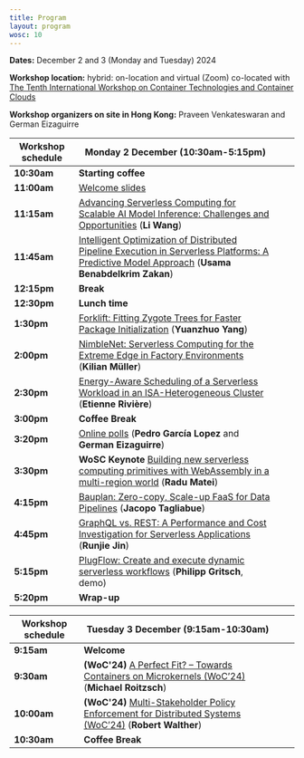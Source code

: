 ```yaml
---
title: Program 
layout: program
wosc: 10
---
```


**Dates:** December 2 and 3 (Monday and Tuesday) 2024

**Workshop location:** hybrid: on-location and virtual (Zoom) co-located with [The Tenth International Workshop on Container Technologies and Container Clouds](https://sites.google.com/view/woc24/home)

**Workshop organizers on site in Hong Kong:** Praveen Venkateswaran and German Eizaguirre

| Workshop schedule  | **Monday 2 December** (10:30am-5:15pm) | | |
| --- | --- | --- | --- |
| **10:30am** | **Starting coffee** | | |
| **11:00am** | [Welcome slides](./presentations/welcome-to-wosc10.pdf) | | |
| **11:15am** | [Advancing Serverless Computing for Scalable AI Model Inference: Challenges and Opportunities](./papers/p1) (**Li Wang**) | | |
| **11:45am** | [Intelligent Optimization of Distributed Pipeline Execution in Serverless Platforms: A Predictive Model Approach](./papers/p2) (**Usama Benabdelkrim Zakan**) | | |
| **12:15pm** | **Break** | | |
| **12:30pm** | **Lunch time** | | |
| **1:30pm** | [Forklift: Fitting Zygote Trees for Faster Package Initialization](./papers/p3) (**Yuanzhuo Yang**)| | |
| **2:00pm** | [NimbleNet: Serverless Computing for the Extreme Edge in Factory Environments](./papers/p4) (**Kilian Müller**) | | |
| **2:30pm** | [Energy-Aware Scheduling of a Serverless Workload in an ISA-Heterogeneous Cluster](./papers/p5) (**Etienne Rivière**)| | |
| **3:00pm** | **Coffee Break** | | |
| **3:20pm** | [Online polls](./presentations/wosc10-online-polls-results.pdf) (**Pedro García Lopez** and **German Eizaguirre**) | | |
| **3:30pm** | **WoSC Keynote** [Building new serverless computing primitives with WebAssembly in a multi-region world](./keynotes) (**Radu Matei**)| | |
| **4:15pm** | [Bauplan: Zero-copy, Scale-up FaaS for Data Pipelines](./papers/p6)  (**Jacopo Tagliabue**) | | |
| **4:45pm** | [GraphQL vs. REST: A Performance and Cost Investigation for Serverless Applications](./papers/p7) (**Runjie Jin**) | | |
| **5:15pm** | [PlugFlow: Create and execute dynamic serverless workflows](./demos/d1) (**Philipp Gritsch**, demo) | | |
| **5:20pm** | **Wrap-up** | | |

| Workshop schedule  | **Tuesday 3 December** (9:15am-10:30am) | | |
| --- | --- | --- | --- |
| **9:15am** | **Welcome** | | |
| **9:30am** | **(WoC'24)** [A Perfect Fit? – Towards Containers on Microkernels (WoC’24) ](./papers/p8) (**Michael Roitzsch**) | | |
| **10:00am** | **(WoC'24)** [Multi-Stakeholder Policy Enforcement for Distributed Systems (WoC’24)](./papers/p9) (**Robert Walther**) | | |
| **10:30am** | **Coffee Break** | | |
